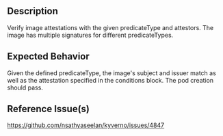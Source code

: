 ## Description

Verify image attestations with the given predicateType and attestors. The image has multiple signatures for different predicateTypes.

## Expected Behavior

Given the defined predicateType, the image's subject and issuer match as well as the attestation specified in the conditions block. The pod creation should pass.

## Reference Issue(s)

https://github.com/nsathyaseelan/kyverno/issues/4847
